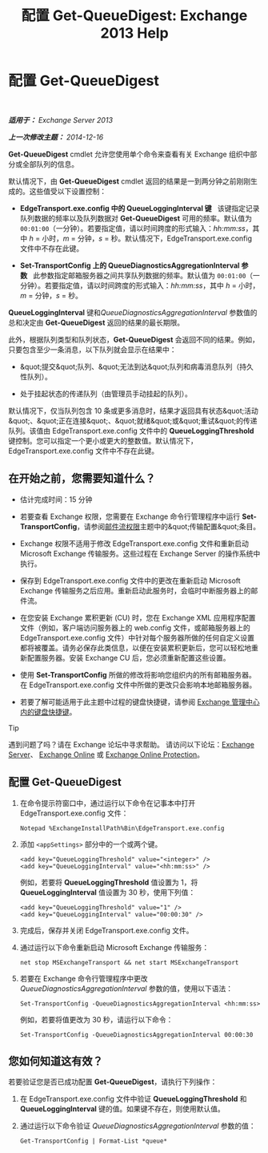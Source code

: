 ﻿---
title: '配置 Get-QueueDigest: Exchange 2013 Help'
TOCTitle: 配置 Get-QueueDigest
ms:assetid: f730c520-4ba5-4a15-8846-132bff500bb8
ms:mtpsurl: https://technet.microsoft.com/zh-cn/library/Dn505733(v=EXCHG.150)
ms:contentKeyID: 59636434
ms.date: 05/21/2018
mtps_version: v=EXCHG.150
ms.translationtype: MT
---

# 配置 Get-QueueDigest

 

_**适用于：** Exchange Server 2013_

_**上一次修改主题：** 2014-12-16_

**Get-QueueDigest** cmdlet 允许您使用单个命令来查看有关 Exchange 组织中部分或全部队列的信息。

默认情况下，由 **Get-QueueDigest** cmdlet 返回的结果是一到两分钟之前刚刚生成的。这些值受以下设置控制：

  - **EdgeTransport.exe.config 中的 QueueLoggingInterval 键**   该键指定记录队列数据的频率以及队列数据对 **Get-QueueDigest** 可用的频率。默认值为 `00:01:00`（一分钟）。若要指定值，请以时间跨度的形式输入：*hh:mm:ss*，其中 *h* = 小时，*m* = 分钟，*s* = 秒。默认情况下，EdgeTransport.exe.config 文件中不存在此键。

  - **Set-TransportConfig 上的 QueueDiagnosticsAggregationInterval 参数**   此参数指定邮箱服务器之间共享队列数据的频率。默认值为 `00:01:00`（一分钟）。若要指定值，请以时间跨度的形式输入：*hh:mm:ss*，其中 *h* = 小时，*m* = 分钟，*s* = 秒。

**QueueLoggingInterval** 键和*QueueDiagnosticsAggregationInterval* 参数值的总和决定由 **Get-QueueDigest** 返回的结果的最长期限。

此外，根据队列类型和队列状态，**Get-QueueDigest** 会返回不同的结果。例如，只要包含至少一条消息，以下队列就会显示在结果中：

  - \&quot;提交\&quot;队列、\&quot;无法到达\&quot;队列和病毒消息队列（持久性队列）。

  - 处于挂起状态的传递队列（由管理员手动挂起的队列）。

默认情况下，仅当队列包含 10 条或更多消息时，结果才返回具有状态\&quot;活动\&quot;、\&quot;正在连接\&quot;、\&quot;就绪\&quot;或\&quot;重试\&quot;的传递队列。该值由 EdgeTransport.exe.config 文件中的 **QueueLoggingThreshold** 键控制。您可以指定一个更小或更大的整数值。默认情况下，EdgeTransport.exe.config 文件中不存在此键。

## 在开始之前，您需要知道什么？

  - 估计完成时间：15 分钟

  - 若要查看 Exchange 权限，您需要在 Exchange 命令行管理程序中运行 **Set-TransportConfig**，请参阅[邮件流权限](mail-flow-permissions-exchange-2013-help.md)主题中的\&quot;传输配置\&quot;条目。

  - Exchange 权限不适用于修改 EdgeTransport.exe.config 文件和重新启动 Microsoft Exchange 传输服务。这些过程在 Exchange Server 的操作系统中执行。

  - 保存到 EdgeTransport.exe.config 文件中的更改在重新启动 Microsoft Exchange 传输服务之后应用。重新启动此服务时，会临时中断服务器上的邮件流。

  - 在您安装 Exchange 累积更新 (CU) 时，您在 Exchange XML 应用程序配置文件（例如，客户端访问服务器上的 web.config 文件，或邮箱服务器上的 EdgeTransport.exe.config 文件）中针对每个服务器所做的任何自定义设置都将被覆盖。请务必保存此类信息，以便在安装累积更新后，您可以轻松地重新配置服务器。安装 Exchange CU 后，您必须重新配置这些设置。

  - 使用 **Set-TransportConfig** 所做的修改将影响您组织内的所有邮箱服务器。在 EdgeTransport.exe.config 文件中所做的更改只会影响本地邮箱服务器。

  - 若要了解可能适用于此主题中过程的键盘快捷键，请参阅 [Exchange 管理中心内的键盘快捷键](keyboard-shortcuts-in-the-exchange-admin-center-exchange-online-protection-help.md)。

> [!TIP]  
> 遇到问题了吗？请在 Exchange 论坛中寻求帮助。 请访问以下论坛：<a href="https://go.microsoft.com/fwlink/p/?linkid=60612">Exchange Server</a>、 <a href="https://go.microsoft.com/fwlink/p/?linkid=267542">Exchange Online</a> 或 <a href="https://go.microsoft.com/fwlink/p/?linkid=285351">Exchange Online Protection</a>。


## 配置 Get-QueueDigest

1.  在命令提示符窗口中，通过运行以下命令在记事本中打开 EdgeTransport.exe.config 文件：
    
        Notepad %ExchangeInstallPath%Bin\EdgeTransport.exe.config

2.  添加 `<appSettings>` 部分中的一个或两个键。
    
        <add key="QueueLoggingThreshold" value="<integer>" />
        <add key="QueueLoggingInterval" value="<hh:mm:ss>" />
    
    例如，若要将 **QueueLoggingThreshold** 值设置为 1，将 **QueueLoggingInterval** 值设置为 30 秒，使用下列值：
    
        <add key="QueueLoggingThreshold" value="1" />
        <add key="QueueLoggingInterval" value="00:00:30" />

3.  完成后，保存并关闭 EdgeTransport.exe.config 文件。

4.  通过运行以下命令重新启动 Microsoft Exchange 传输服务：
    
        net stop MSExchangeTransport && net start MSExchangeTransport

5.  若要在 Exchange 命令行管理程序中更改 *QueueDiagnosticsAggregationInterval* 参数的值，使用以下语法：
    
        Set-TransportConfig -QueueDiagnosticsAggregationInterval <hh:mm:ss>
    
    例如，若要将值更改为 30 秒，请运行以下命令：
    
        Set-TransportConfig -QueueDiagnosticsAggregationInterval 00:00:30

## 您如何知道这有效？

若要验证您是否已成功配置 **Get-QueueDigest**，请执行下列操作：

1.  在 EdgeTransport.exe.config 文件中验证 **QueueLoggingThreshold** 和 **QueueLoggingInterval** 键的值。如果键不存在，则使用默认值。

2.  通过运行以下命令验证 *QueueDiagnosticsAggregationInterval* 参数的值：
    
        Get-TransportConfig | Format-List *queue*

